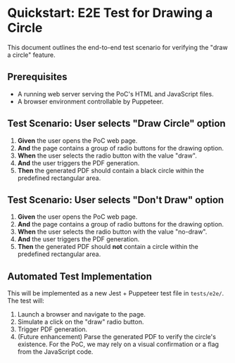 # Quickstart: E2E Test for Drawing a Circle

This document outlines the end-to-end test scenario for verifying the "draw a circle" feature.

## Prerequisites
- A running web server serving the PoC's HTML and JavaScript files.
- A browser environment controllable by Puppeteer.

## Test Scenario: User selects "Draw Circle" option

1.  **Given** the user opens the PoC web page.
2.  **And** the page contains a group of radio buttons for the drawing option.
3.  **When** the user selects the radio button with the value "draw".
4.  **And** the user triggers the PDF generation.
5.  **Then** the generated PDF should contain a black circle within the predefined rectangular area.

## Test Scenario: User selects "Don't Draw" option

1.  **Given** the user opens the PoC web page.
2.  **And** the page contains a group of radio buttons for the drawing option.
3.  **When** the user selects the radio button with the value "no-draw".
4.  **And** the user triggers the PDF generation.
5.  **Then** the generated PDF should **not** contain a circle within the predefined rectangular area.

## Automated Test Implementation
This will be implemented as a new Jest + Puppeteer test file in `tests/e2e/`. The test will:
1.  Launch a browser and navigate to the page.
2.  Simulate a click on the "draw" radio button.
3.  Trigger PDF generation.
4.  (Future enhancement) Parse the generated PDF to verify the circle's existence. For the PoC, we may rely on a visual confirmation or a flag from the JavaScript code.
